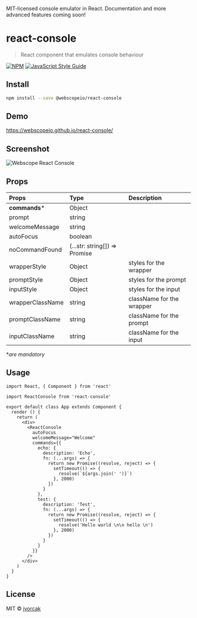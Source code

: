 MIT-licensed console emulator in React. Documentation and more advanced features coming soon!

# react-console

> React component that emulates console behaviour

[![NPM](https://img.shields.io/npm/v/react-console.svg)](https://www.npmjs.com/package/react-console) [![JavaScript Style Guide](https://img.shields.io/badge/code_style-standard-brightgreen.svg)](https://standardjs.com)

## Install

```bash
npm install --save @webscopeio/react-console
```

## Demo

https://webscopeio.github.io/react-console/

## Screenshot

![Webscope React Console](https://user-images.githubusercontent.com/1083817/48961581-14dce380-ef76-11e8-9d89-66c3815e46fe.png)

## Props


| Props                  | Type                                                                  | Description |
| :--------------------- | :-------------------------------------------------------------------- |:--------------|
| **commands***          | Object |
| prompt                 | string |
| welcomeMessage         | string |
| autoFocus              | boolean|
| noCommandFound         | (...str: string[]) => Promise<string> |
| wrapperStyle           | Object                                                          | styles for the wrapper |
| promptStyle            | Object                                                          | styles for the prompt |
| inputStyle             | Object                                                          | styles for the input |
| wrapperClassName       | string                                                          | className for the wrapper |
| promptClassName        | string                                                          | className for the prompt |
| inputClassName         | string                                                          | className for the input |

\*_are mandatory_

## Usage

```tsx
import React, { Component } from 'react'

import ReactConsole from 'react-console'

export default class App extends Component {
  render () {
    return (
      <div>
        <ReactConsole
          autoFocus
          welcomeMessage="Welcome"
          commands={{
            echo: {
              description: 'Echo',
              fn: (...args) => {
                return new Promise((resolve, reject) => {
                  setTimeout(() => {
                    resolve(`${args.join(' ')}`)
                  }, 2000)
                })
              }
            },
            test: {
              description: 'Test',
              fn: (...args) => {
                return new Promise((resolve, reject) => {
                  setTimeout(() => {
                    resolve('Hello world \n\n hello \n')
                  }, 2000)
                })
              }
            }
          }}
        />
      </div>
    )
  }
}

```

## License

MIT © [jvorcak](https://github.com/jvorcak)

